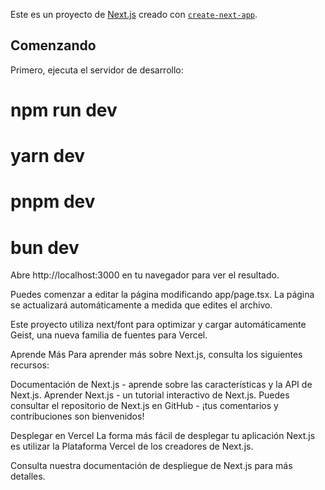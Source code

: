 Este es un proyecto de [Next.js](https://nextjs.org) creado con [`create-next-app`](https://nextjs.org/docs/app/api-reference/cli/create-next-app).

## Comenzando

Primero, ejecuta el servidor de desarrollo:


# npm run dev

# yarn dev

# pnpm dev

# bun dev

Abre http://localhost:3000 en tu navegador para ver el resultado.

Puedes comenzar a editar la página modificando app/page.tsx. La página se actualizará automáticamente a medida que edites el archivo.

Este proyecto utiliza next/font para optimizar y cargar automáticamente Geist, una nueva familia de fuentes para Vercel.

Aprende Más
Para aprender más sobre Next.js, consulta los siguientes recursos:

Documentación de Next.js - aprende sobre las características y la API de Next.js.
Aprender Next.js - un tutorial interactivo de Next.js.
Puedes consultar el repositorio de Next.js en GitHub - ¡tus comentarios y contribuciones son bienvenidos!

Desplegar en Vercel
La forma más fácil de desplegar tu aplicación Next.js es utilizar la Plataforma Vercel de los creadores de Next.js.

Consulta nuestra documentación de despliegue de Next.js para más detalles.
